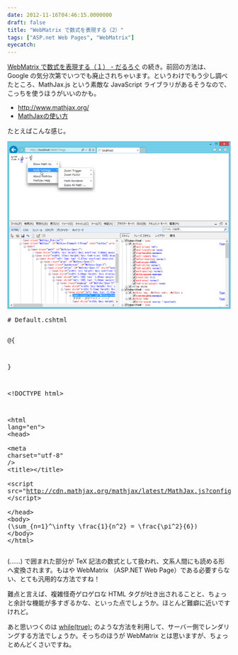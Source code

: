 ```yaml
---
date: 2012-11-16T04:46:15.0000000
draft: false
title: "WebMatrix で数式を表現する（2）"
tags: ["ASP.net Web Pages", "WebMatrix"]
eyecatch: 
---
```

<p><a href="https://blog.daruyanagi.jp/entry/2012/11/16/042840">WebMatrix &#x3067;&#x6570;&#x5F0F;&#x3092;&#x8868;&#x73FE;&#x3059;&#x308B;&#xFF08;&#xFF11;&#xFF09; - &#x3060;&#x308B;&#x308D;&#x3050;</a> の続き。前回の方法は、Google の気分次第でいつでも廃止されちゃいます。というわけでもう少し調べたところ、MathJax.js という素敵な JavaScript ライブラリがあるそうなので、こっちを使うほうがいいのかも。</p>

<ul>
<li><a href="http://www.mathjax.org/">http://www.mathjax.org/</a></li>
<li><a href="http://genkuroki.web.fc2.com/">MathJax&#x306E;&#x4F7F;&#x3044;&#x65B9;</a></li>
</ul><p>たとえばこんな感じ。</p><p><span itemscope itemtype="http://schema.org/Photograph"><img src="20121116043708.png" alt="f:id:daruyanagi:20121116043708p:plain" title="f:id:daruyanagi:20121116043708p:plain" class="hatena-fotolife" itemprop="image"></span><br />
</p>
<pre class="code lang-html" data-lang="html" data-unlink># Default.cshtml

@{

}

<span class="synComment">&lt;!DOCTYPE html&gt;</span>

<span class="synIdentifier">&lt;</span><span class="synStatement">html</span><span class="synIdentifier"> </span><span class="synType">lang</span><span class="synIdentifier">=</span><span class="synConstant">&quot;en&quot;</span><span class="synIdentifier">&gt;</span>
<span class="synIdentifier">&lt;</span><span class="synStatement">head</span><span class="synIdentifier">&gt;</span>
<span class="synPreProc">        </span><span class="synIdentifier">&lt;</span><span class="synStatement">meta</span><span class="synIdentifier"> </span><span class="synType">charset</span><span class="synIdentifier">=</span><span class="synConstant">&quot;utf-8&quot;</span><span class="synIdentifier"> /&gt;</span>
<span class="synPreProc">        </span><span class="synIdentifier">&lt;</span><span class="synStatement">title</span><span class="synIdentifier">&gt;&lt;/</span><span class="synStatement">title</span><span class="synIdentifier">&gt;</span>
<span class="synPreProc">        </span><span class="synIdentifier">&lt;</span><span class="synStatement">script</span><span class="synIdentifier"> </span><span class="synType">src</span><span class="synIdentifier">=</span><span class="synConstant">&quot;http://cdn.mathjax.org/mathjax/latest/MathJax.js?config=TeX-AMS_HTML&quot;</span><span class="synIdentifier">&gt;</span>
<span class="synIdentifier">&lt;/</span><span class="synStatement">script</span><span class="synIdentifier">&gt;</span>
<span class="synPreProc">    </span><span class="synIdentifier">&lt;/</span><span class="synStatement">head</span><span class="synIdentifier">&gt;</span>
<span class="synIdentifier">&lt;</span><span class="synStatement">body</span><span class="synIdentifier">&gt;</span>
\(\sum_{n=1}^\infty \frac{1}{n^2} = \frac{\pi^2}{6}\)
<span class="synIdentifier">&lt;/</span><span class="synStatement">body</span><span class="synIdentifier">&gt;</span>
<span class="synIdentifier">&lt;/</span><span class="synStatement">html</span><span class="synIdentifier">&gt;</span>
</pre><p>\(……\) で囲まれた部分が TeX 記法の数式として扱われ、文系人間にも読める形へ変換されます。もはや WebMatrix （ASP.NET Web Page）である必要すらない、とても汎用的な方法ですね！</p><p>難点と言えば、複雑怪奇ゲロゲロな HTML タグが吐き出されることと、ちょっと余計な機能が多すぎるかな、といった点でしょうか。ほとんど難癖に近いですけれど。</p><p>あと思いつくのは <a href="http://blogs.wankuma.com/pizyumi/archive/2012/05/19/271826.aspx">while(true);</a> のような方法を利用して、サーバー側でレンダリングする方法でしょうか。そっちのほうが WebMatrix とは思いますが、ちょっとめんどくさいですね。</p>
